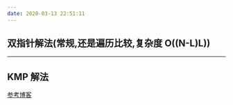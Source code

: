 ```yaml
---
date: 2020-03-13 22:51:11
---
```

## 双指针解法(常规,还是遍历比较,复杂度 O((N-L)L))

---

## KMP 解法

[参考博客](<https://blog.csdn.net/v_JULY_v/article/details/7041827>)